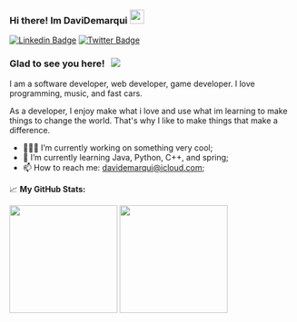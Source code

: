 ### Hi there! Im DaviDemarqui <img src="https://media.giphy.com/media/hvRJCLFzcasrR4ia7z/giphy.gif" width="25px">
<!--[![Instagram Badge](https://img.shields.io/badge/-Instagram-e4405f?style=flat-square&logo=Instagram&logoColor=white)](https://instagram.com/punk1y/) -->
[![Linkedin Badge](https://img.shields.io/badge/-LinkedIn-0e76a8?style=flat-square&logo=Linkedin&logoColor=white)](https://www.linkedin.com/in/davi-braga-a875a2218/)
[![Twitter Badge](https://img.shields.io/badge/-Twitter-00acee?style=flat-square&logo=Twitter&logoColor=white)](https://twitter.com/DemarquiDavi)

### Glad to see you here! &nbsp; ![](https://visitor-badge.glitch.me/badge?page_id=DaviDemarqui.DaviDemarqui)

I am a  software developer, web developer, game developer. I love programming, music, and fast cars.

As a developer, I enjoy make what i love and use what im learning to make things to change the world.
That's why I like to make things that make a difference.

- 👨🏻‍💻 I’m currently working on something very cool;
- 🚀 I’m currently learning Java, Python, C++, and spring;
- 📫 How to reach me: davidemarqui@icloud.com;


📈 **My GitHub Stats:**

<p>
  <img height="190em" src="https://github-readme-stats.vercel.app/api?username=DaviDemarqui&show_icons=true&hide_border=true&&count_private=true&include_all_commits=true" />
  <img height="190em" src="https://github-readme-stats.vercel.app/api/top-langs/?username=DaviDemarqui&exclude_repo=KNN-Image-    Classification&show_icons=true&hide_border=true&layout=compact&langs_count=8"/>
</p>
<!--
**DaviDemarqui/DaviDemarqui** is a ✨ _special_ ✨ repository because its `README.md` (this file) appears on your GitHub profile.

Here are some ideas to get you started:

- 🔭 I’m currently working on ...
- 🌱 I’m currently learning ...
- 👯 I’m looking to collaborate on ...
- 🤔 I’m looking for help with ...
- 💬 Ask me about ...
- 📫 How to reach me: ...
- 😄 Pronouns: ...
- ⚡ Fun fact: ...
-->
